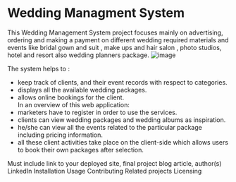 # Wedding Managment System
This Wedding Management System project focuses mainly on advertising, ordering and making a payment on different wedding required materials and events like bridal gown and suit , make ups and hair salon , photo studios, hotel and resort also wedding planners package. ![image](https://user-images.githubusercontent.com/105107714/224115493-a7782dda-76ac-4159-b50a-338217d3c3eb.png)

The system helps to :
* keep track of clients, and their event records with respect to categories. 
* displays all the available wedding packages.  
* allows online bookings for the client.      
In an overview of this web application:
* marketers have to register in order to use the services. 
* clients can view wedding packages and wedding albums as inspiration. 
* he/she can view all the events related to the particular package including pricing information. 
* all these client activities take place on the client-side which allows users to book their own packages after selection. 

Must include link to your deployed site, final project blog article, author(s) LinkedIn
Installation
Usage
Contributing
Related projects
Licensing
